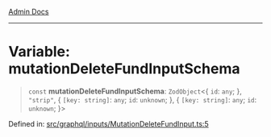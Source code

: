 [Admin Docs](/)

***

# Variable: mutationDeleteFundInputSchema

> `const` **mutationDeleteFundInputSchema**: `ZodObject`\<\{ `id`: `any`; \}, `"strip"`, \{ `[key: string]`: `any`;  `id`: `unknown`; \}, \{ `[key: string]`: `any`;  `id`: `unknown`; \}\>

Defined in: [src/graphql/inputs/MutationDeleteFundInput.ts:5](https://github.com/PalisadoesFoundation/talawa-api/blob/be8575be3c5989d76dd2f84308de81461931796c/src/graphql/inputs/MutationDeleteFundInput.ts#L5)
